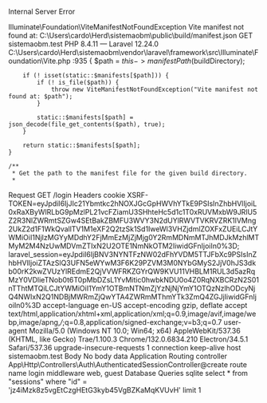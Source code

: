 Internal Server Error

Illuminate\Foundation\ViteManifestNotFoundException
Vite manifest not found at: C:\Users\cardo\Herd\sistemaobm\public\build/manifest.json
GET sistemaobm.test
PHP 8.4.11 — Laravel 12.24.0
C:\Users\cardo\Herd\sistemaobm\vendor\laravel\framework\src\Illuminate\Foundation\Vite.php :935
    {
        $path = $this->manifestPath($buildDirectory);
 
        if (! isset(static::$manifests[$path])) {
            if (! is_file($path)) {
                throw new ViteManifestNotFoundException("Vite manifest not found at: $path");
            }
 
            static::$manifests[$path] = json_decode(file_get_contents($path), true);
        }
 
        return static::$manifests[$path];
    }
 
    /**
     * Get the path to the manifest file for the given build directory.
     *
 
Request
GET /login
Headers
cookie
XSRF-TOKEN=eyJpdiI6IjJIc21Ybmtkc2hNOXJGcGpHWVhYTkE9PSIsInZhbHVlIjoiL0xRaXByWlRLbG9pMzlPL21vcFZiamU3SHhteHc5d1c1T0xRUVMxbW9JRlU5Z2R3NlZWRmtSZGw4SEtBakZBMFU3WVY3N2dUYlRWVTVKRVZRK1lVMng2UkZ2d1F1WkQvallTV1M1eXF2Q2tzSk1Sd1IweWl3VHZjdmlZOXFxZUEiLCJtYWMiOiI1NjIzMGYyMDdhY2FjMmEzMjZjMjg0Y2RmMDNmMTJhMDJkMzhlMTMyM2M4NzUwMDVmZTIxN2U2OTE1NmNkOTM2IiwidGFnIjoiIn0%3D; laravel_session=eyJpdiI6IjBNV3NYNTFzNW02dFhYVDM5TTJFbXc9PSIsInZhbHVlIjoiZTAzSlQ3UFN5eWYwM3F6K29PZVM3M0NYbGMyS2JjV0hJS3dkb00rK2kwZVUzYlREdmE2QjVVWFRKZGYrQW9KVU11VHBLM1RUL3d5azRqMzY0VDlieTNob0t6T0pMbDZsL1YvMitic0hwbkNDU0o4Z0RqNXBCRzN2S01nTThtMTQiLCJtYWMiOiI1YmY1OTBmNTNmZjYzNjNjYmY1OTQzNzlhODcyNjQ4NWIxN2Q1NDBjMWRmZjQwYTA4ZWRmMThmYTk3ZmQ4ZGJjIiwidGFnIjoiIn0%3D
accept-language
en-US
accept-encoding
gzip, deflate
accept
text/html,application/xhtml+xml,application/xml;q=0.9,image/avif,image/webp,image/apng,*/*;q=0.8,application/signed-exchange;v=b3;q=0.7
user-agent
Mozilla/5.0 (Windows NT 10.0; Win64; x64) AppleWebKit/537.36 (KHTML, like Gecko) Trae/1.100.3 Chrome/132.0.6834.210 Electron/34.5.1 Safari/537.36
upgrade-insecure-requests
1
connection
keep-alive
host
sistemaobm.test
Body
No body data
Application
Routing
controller
App\Http\Controllers\Auth\AuthenticatedSessionController@create
route name
login
middleware
web, guest
Database Queries
sqlite
select * from "sessions" where "id" = 'jz4iMzk8z5vgEtCzgHEtG3kyb45VgBZKaMqKVUvH' limit 1